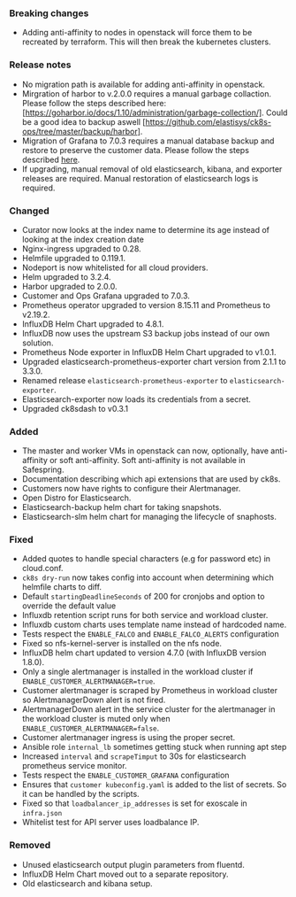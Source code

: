 ### Breaking changes
- Adding anti-affinity to nodes in openstack will force them to be recreated by terraform. This will then break the kubernetes clusters.

### Release notes
- No migration path is available for adding anti-affinity in openstack.
- Mirgration of harbor to v.2.0.0 requires a manual garbage collaction. Please follow the steps described here: [https://goharbor.io/docs/1.10/administration/garbage-collection/]. Could be a good idea to backup aswell [https://github.com/elastisys/ck8s-ops/tree/master/backup/harbor].
- Migration of Grafana to 7.0.3 requires a manual database backup and restore to preserve the customer data. Please follow the steps described [here](docs/migration.md#service-cluster).
- If upgrading, manual removal of old elasticsearch, kibana, and exporter releases are required. Manual restoration of elasticsearch logs is required.

### Changed
- Curator now looks at the index name to determine its age instead of looking at the index creation date
- Nginx-ingress upgraded to 0.28.
- Helmfile upgraded to 0.119.1.
- Nodeport is now whitelisted for all cloud providers.
- Helm upgraded to 3.2.4.
- Harbor upgraded to 2.0.0.
- Customer and Ops Grafana upgraded to 7.0.3.
- Prometheus operator upgraded to version 8.15.11 and Prometheus to v2.19.2.
- InfluxDB Helm Chart upgraded to 4.8.1.
- InfluxDB now uses the upstream S3 backup jobs instead of our own solution.
- Prometheus Node exporter in InfluxDB Helm Chart upgraded to v1.0.1.
- Upgraded elasticsearch-prometheus-exporter chart version from 2.1.1 to 3.3.0.
- Renamed release `elasticsearch-prometheus-exporter` to `elasticsearch-exporter`.
- Elasticsearch-exporter now loads its credentials from a secret.
- Upgraded ck8sdash to v0.3.1

### Added
- The master and worker VMs in openstack can now, optionally, have anti-affinity or soft anti-affinity. Soft anti-affinity is not available in Safespring.
- Documentation describing which api extensions that are used by ck8s.
- Customers now have rights to configure their Alertmanager.
- Open Distro for Elasticsearch.
- Elasticsearch-backup helm chart for taking snapshots.
- Elasticsearch-slm helm chart for managing the lifecycle of snaphosts.

### Fixed
- Added quotes to handle special characters (e.g for password etc) in cloud.conf.
- `ck8s dry-run` now takes config into account when determining which helmfile charts to diff.
- Default `startingDeadlineSeconds` of 200 for cronjobs and option to override the default value 
- Influxdb retention script runs for both service and workload cluster.
- Influxdb custom charts uses template name instead of hardcoded name.
- Tests respect the `ENABLE_FALCO` and `ENABLE_FALCO_ALERTS` configuration
- Fixed so nfs-kernel-server is installed on the nfs node.
- InfluxDB helm chart updated to version 4.7.0 (with InfluxDB version 1.8.0).
- Only a single alertmanager is installed in the workload cluster if `ENABLE_CUSTOMER_ALERTMANAGER=true`.
- Customer alertmanager is scraped by Prometheus in workload cluster so AlertmanagerDown alert is not fired.
- AlertmanagerDown alert in the service cluster for the alertmanager in the workload cluster is muted only when `ENABLE_CUSTOMER_ALERTMANAGER=false`.
- Customer alertmanager ingress is using the proper secret.
- Ansible role `internal_lb` sometimes getting stuck when running apt step
- Increased `interval` and `scrapeTimput` to 30s for elasticsearch prometheus service monitor.
- Tests respect the `ENABLE_CUSTOMER_GRAFANA` configuration
- Ensures that `customer kubeconfig.yaml` is added to the list of secrets. So it can be handled by the scripts.
- Fixed so that `loadbalancer_ip_addresses` is set for exoscale in `infra.json`
- Whitelist test for API server uses loadbalance IP.

### Removed
- Unused elasticsearch output plugin parameters from fluentd.
- InfluxDB Helm Chart moved out to a separate repository.
- Old elasticsearch and kibana setup.